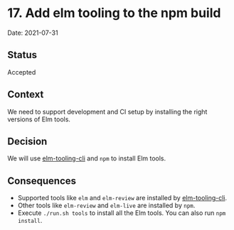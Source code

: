 # 17. Add elm tooling to the npm build

Date: 2021-07-31

## Status

Accepted

## Context

We need to support development and CI setup by installing the right versions of Elm tools.

## Decision

We will use [elm-tooling-cli](https://github.com/elm-tooling/elm-tooling-cli) and `npm` to install Elm tools.

## Consequences

- Supported tools like `elm` and `elm-review` are installed by [elm-tooling-cli](https://github.com/elm-tooling/elm-tooling-cli).
- Other tools like `elm-review` and `elm-live` are installed by `npm`.
- Execute `./run.sh tools` to install all the Elm tools. You can also run `npm install`.
